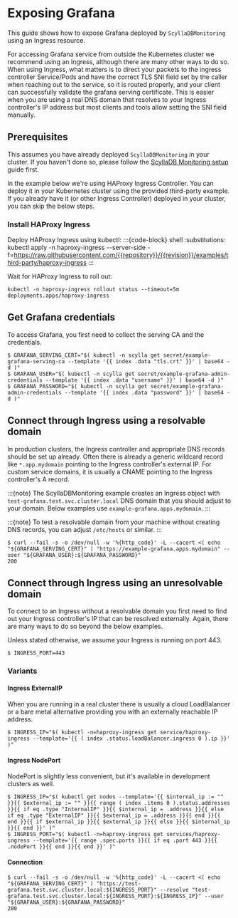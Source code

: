 # Exposing Grafana

This guide shows how to expose Grafana deployed by `ScyllaDBMonitoring` using an Ingress resource.

For accessing Grafana service from outside the Kubernetes cluster we recommend using an Ingress, although there are many other ways to do so.
When using Ingress, what matters is to direct your packets to the ingress controller Service/Pods and have the correct TLS SNI field set by the caller when reaching out to the service, so it is routed properly, and your client can successfully validate the grafana serving certificate.
This is easier when you are using a real DNS domain that resolves to your Ingress controller's IP address but most clients and tools allow setting the SNI field manually.

## Prerequisites

This assumes you have already deployed `ScyllaDBMonitoring` in your cluster. If you haven't done so, please follow the [ScyllaDB Monitoring setup](setup.md) guide first.

In the example below we're using HAProxy Ingress Controller. You can deploy it in your Kubernetes cluster using the provided
third-party example. If you already have it (or other Ingress Controller) deployed in your cluster, you can skip the below steps.

### Install HAProxy Ingress

Deploy HAProxy Ingress using kubectl:
:::{code-block} shell
:substitutions:
kubectl apply -n haproxy-ingress --server-side -f=https://raw.githubusercontent.com/{{repository}}/{{revision}}/examples/third-party/haproxy-ingress
:::

Wait for HAProxy Ingress to roll out:
```console
kubectl -n haproxy-ingress rollout status --timeout=5m deployments.apps/haproxy-ingress
```

## Get Grafana credentials 

To access Grafana, you first need to collect the serving CA and the credentials.

```console
$ GRAFANA_SERVING_CERT="$( kubectl -n scylla get secret/example-grafana-serving-ca --template '{{ index .data "tls.crt" }}' | base64 -d )"
$ GRAFANA_USER="$( kubectl -n scylla get secret/example-grafana-admin-credentials --template '{{ index .data "username" }}' | base64 -d )"
$ GRAFANA_PASSWORD="$( kubectl -n scylla get secret/example-grafana-admin-credentials --template '{{ index .data "password" }}' | base64 -d )"
```

## Connect through Ingress using a resolvable domain

In production clusters, the Ingress controller and appropriate DNS records should be set up already. Often there is already a generic wildcard record like `*.app.mydomain` pointing to the Ingress controller's external IP. For custom service domains, it is usually a CNAME pointing to the Ingress controller's A record.

:::{note}
The ScyllaDBMonitoring example creates an Ingress object with `test-grafana.test.svc.cluster.local` DNS domain that you should adjust to your domain. Below examples use `example-grafana.apps.mydomain`.
:::

:::{note}
To test a resolvable domain from your machine without creating DNS records, you can adjust `/etc/hosts` or similar.
:::

```console
$ curl --fail -s -o /dev/null -w '%{http_code}' -L --cacert <( echo "${GRAFANA_SERVING_CERT}" ) "https://example-grafana.apps.mydomain" --user "${GRAFANA_USER}:${GRAFANA_PASSWORD}"
200
```

## Connect through Ingress using an unresolvable domain

To connect to an Ingress without a resolvable domain you first need to find out your Ingress controller's IP that can be resolved externally. Again, there are many ways to do so beyond the below examples.

Unless stated otherwise, we assume your Ingress is running on port 443.

```console
$ INGRESS_PORT=443
```

### Variants

#### Ingress ExternalIP

When you are running in a real cluster there is usually a cloud LoadBalancer or a bare metal alternative providing you with an externally reachable IP address.

```console
$ INGRESS_IP="$( kubectl -n=haproxy-ingress get service/haproxy-ingress --template='{{ ( index .status.loadBalancer.ingress 0 ).ip }}' )"
```

#### Ingress NodePort

NodePort is slightly less convenient, but it's available in development clusters as well.

```console
$ INGRESS_IP="$( kubectl get nodes --template='{{ $internal_ip := "" }}{{ $external_ip := "" }}{{ range ( index .items 0 ).status.addresses }}{{ if eq .type "InternalIP" }}{{ $internal_ip = .address }}{{ else if eq .type "ExternalIP" }}{{ $external_ip = .address }}{{ end }}{{ end }}{{ if $external_ip }}{{ $external_ip }}{{ else }}{{ $internal_ip }}{{ end }}' )"
$ INGRESS_PORT="$( kubectl -n=haproxy-ingress get services/haproxy-ingress --template='{{ range .spec.ports }}{{ if eq .port 443 }}{{ .nodePort }}{{ end }}{{ end }}' )"
```

#### Connection

```console
$ curl --fail -s -o /dev/null -w '%{http_code}' -L --cacert <( echo "${GRAFANA_SERVING_CERT}" ) "https://test-grafana.test.svc.cluster.local:${INGRESS_PORT}" --resolve "test-grafana.test.svc.cluster.local:${INGRESS_PORT}:${INGRESS_IP}" --user "${GRAFANA_USER}:${GRAFANA_PASSWORD}"
200
```
